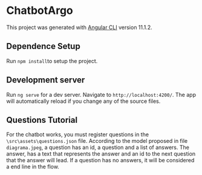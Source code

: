 # ChatbotArgo

This project was generated with [Angular CLI](https://github.com/angular/angular-cli) version 11.1.2.

## Dependence Setup

Run `npm install`to setup the project.

## Development server

Run `ng serve` for a dev server. Navigate to `http://localhost:4200/`. The app will automatically reload if you change any of the source files.

## Questions Tutorial

For the chatbot works, you must register questions in the `\src\assets\questions.json` file. According to the model proposed in file `diagrama.jpeg`,
a question has an id, a question and a list of answers. The answer, has a text that represents the answer and an id to the next question that the answer 
will lead. If a question has no answers, it will be considered a end line in the flow.
